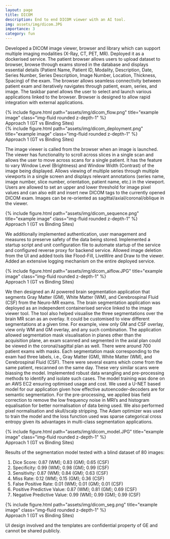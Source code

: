 ```yaml
---
layout: page
title: DICOM
description: End to end DICOM viewer with an AI tool.
img: assets/img/dicom.JPG
importance: 3
category: fun
---
```


Developed a DICOM image viewer, browser and library which can support multiple imaging modalities (X-Ray, CT, PET, MR). Deployed it as a dockerised service. The patient browser allows users to upload dataset to browser, browse through exams stored in the database and displays essential details (Patient Name, Patient ID, Modality, Description, Date, Series Number, Series Description, Image Number, Location, Thickness, Spacing) of the exam. The browser allows seamless connectivity between patient exam and iteratively navigates through patient, exam, series, and image. The taskbar panel allows the user to select and launch various applications linked to the browser. Browser is designed to allow rapid integration with external applications.

<div class="img">
        {% include figure.html path="assets/img/dicom_flow.png" title="example image" class="img-fluid rounded z-depth-1" %}
</div>
<div class="caption">
    Approach 1 (GT vs Binding Sites)
</div>

<div class="img">
        {% include figure.html path="assets/img/dicom_deployment.png" title="example image" class="img-fluid rounded z-depth-1" %}
</div>
<div class="caption">
    Approach 1 (GT vs Binding Sites)
</div>

The image viewer is called from the browser when an image is launched. The viewer has functionality to scroll across slices in a single scan and allows the user to move across scans for a single patient. It has the feature to vary Window Level (Brightness) and Window Width (Contrast) of the image being displayed. Allows viewing of multiple series through multiple viewports in a single screen and displays relevant annotations (series name, image number, slice number, orientation, patient name, etc.) in the viewport. Users are allowed to set an upper and lower threshold for image pixel values and can also edit and insert new DICOM tags to the currently opened DICOM exam. Images can be re-oriented as sagittal/axial/coronal/oblique in the viewer. 

<div class="img">
        {% include figure.html path="assets/img/dicom_sequence.png" title="example image" class="img-fluid rounded z-depth-1" %}
</div>
<div class="caption">
    Approach 1 (GT vs Binding Sites)
</div>

We additionally implemented authentication, user management and measures to preserve safety of the data being stored. Implemented a startup script and unit configuration file to automate startup of the service and configured reverse proxy for backend service. Allowed image deletion from the UI and added tools like Flood-Fill, LiveWire and Draw to the viewer. Added an extensive logging mechanism on the entire deployed service.

<div class="img">
        {% include figure.html path="assets/img/dicom_aiflow.JPG" title="example image" class="img-fluid rounded z-depth-1" %}
</div>
<div class="caption">
    Approach 1 (GT vs Binding Sites)
</div>

We then designed an AI powered brain segmentation application that segments Gray Matter (GM), White Matter (WM), and Cerebrospinal Fluid (CSF) from the Neuro-MR exams. The brain segmentation application was deployed as an independent containerised service linked to the image viewer tool. The tool also helped visualise the three segmentations over the brain MR scan as an overlay. It could be customised to view different segmentations at a given time. For example, view only GM and CSF overlay, view only WM and GM overlay, and any such combination. The application allowed segmentation mask visualisation in planes other than the acquisition plane, an exam scanned and segmented in the axial plan could be viewed in the coronal/sagittal plan as well. 
There were around 700 patient exams with masks. Each segmentation mask corresponding to the exam had three labels, i.e., Gray Matter (GM), White Matter (WM), and Cerebrospinal Fluid (CSF). There were several exams which come from the same patient, rescanned on the same day. These very similar scans were biassing the model. Implemented robust data wrangling and pre-processing methods to identify and isolate such cases. The model training was done on an AWS EC2 ensuring optimised usage and cost. We used a U-NET based model for our application given how effective autoencoder-decoders are for semantic segmentation. For the pre-processing, we applied bias field correction to remove the low frequency noise in MRI’s and histogram equalisation for better normalisation of data being used. We also performed pixel normalisation and skull/scalp stripping. The Adam optimizer was used to train the model and the loss function used was sparse categorical cross entropy given its advantages in multi-class segmentation applications.

<div class="img">
        {% include figure.html path="assets/img/dicom_model.JPG" title="example image" class="img-fluid rounded z-depth-1" %}
</div>
<div class="caption">
    Approach 1 (GT vs Binding Sites)
</div>

Results of the segmentation model tested with a blind dataset of 80 images:
1. Dice Score: 0.87 (WM); 0.83 (GM); 0.65 (CSF)
2. Specificity: 0.99 (WM); 0.98 (GM); 0.99 (CSF)
3. Sensitivity: 0.87 (WM); 0.84 (GM); 0.63 (CSF)
4. Miss Rate: 0.12 (WM); 0.15 (GM); 0.36 (CSF)
5. False Positive Rate: 0.01 (WM); 0.01 (GM); 0.01 (CSF)
6. Positive Predictive Value: 0.87 (WM); 0.81 (GM); 0.69 (CSF)
7. Negative Predictive Value: 0.99 (WM); 0.99 (GM); 0.99 (CSF)

<div class="img">
        {% include figure.html path="assets/img/dicom_seg.png" title="example image" class="img-fluid rounded z-depth-1" %}
</div>
<div class="caption">
    Approach 1 (GT vs Binding Sites)
</div>

UI design involved and the templates are confidential property of GE and cannot be shared publicly.

